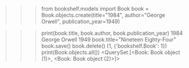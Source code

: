 >>> from bookshelf.models import Book
>>> book = Book.objects.create(title="1984", author="George Orwell", publication_year=1949)

>>> print(book.title, book.author, book.publication_year)
1984 George Orwell 1949
>>> book.title="Nineteen Eighty-Four"
>>> book.save()
>>> book.delete()
(1, {'bookshelf.Book': 1})
>>> print(Book.objects.all())
<QuerySet [<Book: Book object (1)>, <Book: Book object (2)>]>